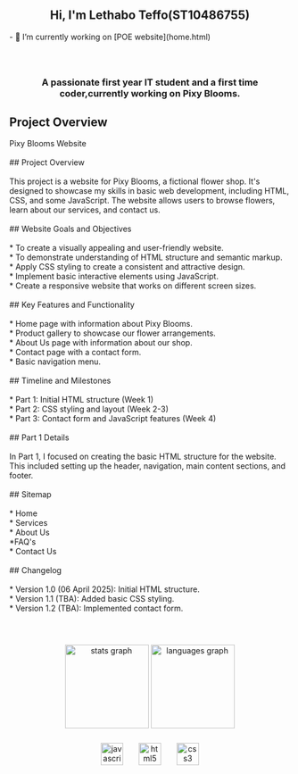 <br clear="both">

<h2 align="center">Hi, I'm Lethabo Teffo(ST10486755)</h2>
- 🔭 I’m currently working on [POE website](home.html)

###

<br clear="both">

<h3 align="center">A passionate first year IT student and a first time coder,<b>currently working on Pixy Blooms.</b></h3>


<h2>Project Overview</h2>

<p align="left">Pixy Blooms Website<br><br>## Project Overview<br><br>This project is a website for Pixy Blooms, a fictional flower shop. It's designed to showcase my skills in basic web development, including HTML, CSS, and some JavaScript. The website allows users to browse flowers, learn about our services, and contact us.<br><br>## Website Goals and Objectives<br><br>* To create a visually appealing and user-friendly website.<br>* To demonstrate understanding of HTML structure and semantic markup.<br>* Apply CSS styling to create a consistent and attractive design.<br>* Implement basic interactive elements using JavaScript.<br>* Create a responsive website that works on different screen sizes.<br><br>## Key Features and Functionality<br><br>* Home page with information about Pixy Blooms.<br>* Product gallery to showcase our flower arrangements.<br>* About Us page with information about our shop.<br>* Contact page with a contact form.<br>* Basic navigation menu.<br><br>## Timeline and Milestones<br><br>* Part 1: Initial HTML structure (Week 1)<br>* Part 2: CSS styling and layout (Week 2-3)<br>* Part 3: Contact form and JavaScript features (Week 4)<br><br>## Part 1 Details<br><br>In Part 1, I focused on creating the basic HTML structure for the website. This included setting up the header, navigation, main content sections, and footer.<br><br>## Sitemap<br><br>* Home<br>* Services<br>* About Us<br>*FAQ's<br>* Contact Us<br><br>## Changelog<br><br>* Version 1.0 (06 April 2025): Initial HTML structure.<br>* Version 1.1 (TBA): Added basic CSS styling.<br>* Version 1.2 (TBA): Implemented contact form.<br><br> </p>

###

<br clear="both">

<div align="center">
  <img src="https://github-readme-stats.vercel.app/api?username=LethaboTeffo&hide_title=false&hide_rank=false&show_icons=true&include_all_commits=true&count_private=true&disable_animations=false&theme=dracula&locale=en&hide_border=false" height="150" alt="stats graph"  />
  <img src="https://github-readme-stats.vercel.app/api/top-langs?username=LethaboTeffo&locale=en&hide_title=false&layout=compact&card_width=320&langs_count=5&theme=dracula&hide_border=false" height="150" alt="languages graph"  />
</div>

###

<div align="center">
  <img src="https://cdn.jsdelivr.net/gh/devicons/devicon/icons/javascript/javascript-original.svg" height="40" alt="javascript logo"  />
  <img width="20" />
  <img src="https://cdn.jsdelivr.net/gh/devicons/devicon/icons/html5/html5-original.svg" height="40" alt="html5 logo"  />
  <img width="20" />
  <img src="https://cdn.jsdelivr.net/gh/devicons/devicon/icons/css3/css3-original.svg" height="40" alt="css3 logo"  />
</div>
